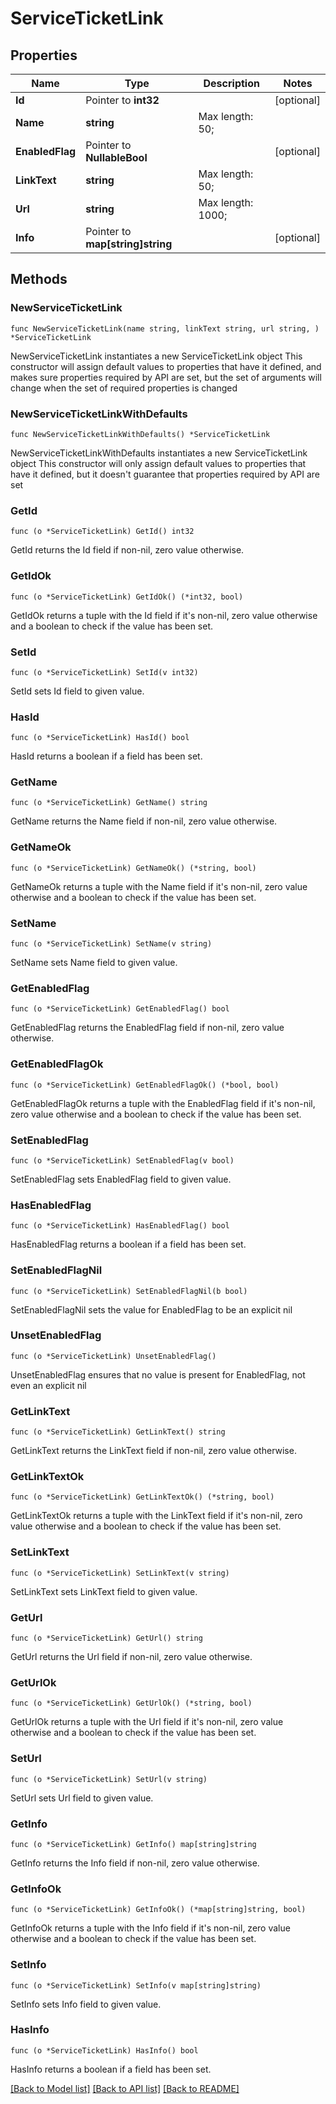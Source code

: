 # ServiceTicketLink

## Properties

Name | Type | Description | Notes
------------ | ------------- | ------------- | -------------
**Id** | Pointer to **int32** |  | [optional] 
**Name** | **string** |  Max length: 50; | 
**EnabledFlag** | Pointer to **NullableBool** |  | [optional] 
**LinkText** | **string** |  Max length: 50; | 
**Url** | **string** |  Max length: 1000; | 
**Info** | Pointer to **map[string]string** |  | [optional] 

## Methods

### NewServiceTicketLink

`func NewServiceTicketLink(name string, linkText string, url string, ) *ServiceTicketLink`

NewServiceTicketLink instantiates a new ServiceTicketLink object
This constructor will assign default values to properties that have it defined,
and makes sure properties required by API are set, but the set of arguments
will change when the set of required properties is changed

### NewServiceTicketLinkWithDefaults

`func NewServiceTicketLinkWithDefaults() *ServiceTicketLink`

NewServiceTicketLinkWithDefaults instantiates a new ServiceTicketLink object
This constructor will only assign default values to properties that have it defined,
but it doesn't guarantee that properties required by API are set

### GetId

`func (o *ServiceTicketLink) GetId() int32`

GetId returns the Id field if non-nil, zero value otherwise.

### GetIdOk

`func (o *ServiceTicketLink) GetIdOk() (*int32, bool)`

GetIdOk returns a tuple with the Id field if it's non-nil, zero value otherwise
and a boolean to check if the value has been set.

### SetId

`func (o *ServiceTicketLink) SetId(v int32)`

SetId sets Id field to given value.

### HasId

`func (o *ServiceTicketLink) HasId() bool`

HasId returns a boolean if a field has been set.

### GetName

`func (o *ServiceTicketLink) GetName() string`

GetName returns the Name field if non-nil, zero value otherwise.

### GetNameOk

`func (o *ServiceTicketLink) GetNameOk() (*string, bool)`

GetNameOk returns a tuple with the Name field if it's non-nil, zero value otherwise
and a boolean to check if the value has been set.

### SetName

`func (o *ServiceTicketLink) SetName(v string)`

SetName sets Name field to given value.


### GetEnabledFlag

`func (o *ServiceTicketLink) GetEnabledFlag() bool`

GetEnabledFlag returns the EnabledFlag field if non-nil, zero value otherwise.

### GetEnabledFlagOk

`func (o *ServiceTicketLink) GetEnabledFlagOk() (*bool, bool)`

GetEnabledFlagOk returns a tuple with the EnabledFlag field if it's non-nil, zero value otherwise
and a boolean to check if the value has been set.

### SetEnabledFlag

`func (o *ServiceTicketLink) SetEnabledFlag(v bool)`

SetEnabledFlag sets EnabledFlag field to given value.

### HasEnabledFlag

`func (o *ServiceTicketLink) HasEnabledFlag() bool`

HasEnabledFlag returns a boolean if a field has been set.

### SetEnabledFlagNil

`func (o *ServiceTicketLink) SetEnabledFlagNil(b bool)`

 SetEnabledFlagNil sets the value for EnabledFlag to be an explicit nil

### UnsetEnabledFlag
`func (o *ServiceTicketLink) UnsetEnabledFlag()`

UnsetEnabledFlag ensures that no value is present for EnabledFlag, not even an explicit nil
### GetLinkText

`func (o *ServiceTicketLink) GetLinkText() string`

GetLinkText returns the LinkText field if non-nil, zero value otherwise.

### GetLinkTextOk

`func (o *ServiceTicketLink) GetLinkTextOk() (*string, bool)`

GetLinkTextOk returns a tuple with the LinkText field if it's non-nil, zero value otherwise
and a boolean to check if the value has been set.

### SetLinkText

`func (o *ServiceTicketLink) SetLinkText(v string)`

SetLinkText sets LinkText field to given value.


### GetUrl

`func (o *ServiceTicketLink) GetUrl() string`

GetUrl returns the Url field if non-nil, zero value otherwise.

### GetUrlOk

`func (o *ServiceTicketLink) GetUrlOk() (*string, bool)`

GetUrlOk returns a tuple with the Url field if it's non-nil, zero value otherwise
and a boolean to check if the value has been set.

### SetUrl

`func (o *ServiceTicketLink) SetUrl(v string)`

SetUrl sets Url field to given value.


### GetInfo

`func (o *ServiceTicketLink) GetInfo() map[string]string`

GetInfo returns the Info field if non-nil, zero value otherwise.

### GetInfoOk

`func (o *ServiceTicketLink) GetInfoOk() (*map[string]string, bool)`

GetInfoOk returns a tuple with the Info field if it's non-nil, zero value otherwise
and a boolean to check if the value has been set.

### SetInfo

`func (o *ServiceTicketLink) SetInfo(v map[string]string)`

SetInfo sets Info field to given value.

### HasInfo

`func (o *ServiceTicketLink) HasInfo() bool`

HasInfo returns a boolean if a field has been set.


[[Back to Model list]](../README.md#documentation-for-models) [[Back to API list]](../README.md#documentation-for-api-endpoints) [[Back to README]](../README.md)


